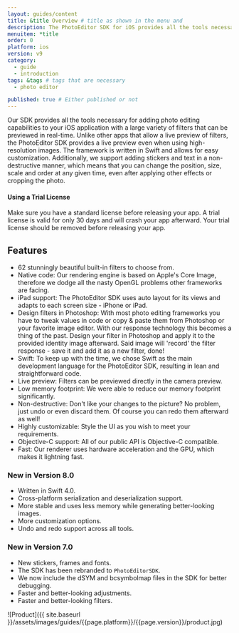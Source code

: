 ```yaml
---
layout: guides/content
title: &title Overview # title as shown in the menu and
description: The PhotoEditor SDK for iOS provides all the tools necessary to enhance your App with state-of-the-art photo editing features, effects, and assets.
menuitem: *title
order: 0
platform: ios
version: v9
category:
  - guide
  - introduction
tags: &tags # tags that are necessary
  - photo editor

published: true # Either published or not
---
```



Our SDK provides all the tools necessary for adding photo editing capabilities to your iOS application with a large variety of filters that can be previewed in real-time. Unlike other apps that allow a live preview of filters, the PhotoEditor SDK provides a live preview even when using high-resolution images. The framework is written in Swift and allows for easy customization.
Additionally, we support adding stickers and text in a non-destructive manner, which means that you can change the position, size, scale and order at any given time, even after applying other effects or cropping the photo.

<div class="documentation__disclaimer">
<h4 id="license-terms">Using a Trial License</h4>
Make sure you have a standard license before releasing your app. A trial license is valid for only 30 days and will crash your app afterward. Your trial license should be removed before releasing your app.
</div>

## Features

* 62 stunningly beautiful built-in filters to choose from.
* Native code: Our rendering engine is based on Apple's Core Image, therefore we dodge all the nasty OpenGL problems other frameworks are facing.
* iPad support: The PhotoEditor SDK uses auto layout for its views and adapts to each screen size - iPhone or iPad.
* Design filters in Photoshop: With most photo editing frameworks you have to tweak values in code or copy & paste them from Photoshop or your favorite image editor. With our response technology this becomes a thing of the past. Design your filter in Photoshop and apply it to the provided identity image afterward. Said image will 'record' the filter response - save it and add it as a new filter, done!
* Swift: To keep up with the time, we chose Swift as the main development language for the PhotoEditor SDK, resulting in lean and straightforward code.
* Live preview: Filters can be previewed directly in the camera preview.
* Low memory footprint: We were able to reduce our memory footprint significantly.
* Non-destructive: Don't like your changes to the picture? No problem, just undo or even discard them. Of course you can redo them afterward as well!
* Highly customizable: Style the UI as you wish to meet your requirements.
* Objective-C support: All of our public API is Objective-C compatible.
* Fast: Our renderer uses hardware acceleration and the GPU, which makes it lightning fast.

### New in Version 8.0

* Written in Swift 4.0.
* Cross-platform serialization and deserialization support.
* More stable and uses less memory while generating better-looking images.
* More customization options.
* Undo and redo support across all tools.

### New in Version 7.0

* New stickers, frames and fonts.
* The SDK has been rebranded to `PhotoEditorSDK`.
* We now include the dSYM and bcsymbolmap files in the SDK for better debugging.
* Faster and better-looking adjustments.
* Faster and better-looking filters.

![Product]({{ site.baseurl }}/assets/images/guides/{{page.platform}}/{{page.version}}/product.jpg)
